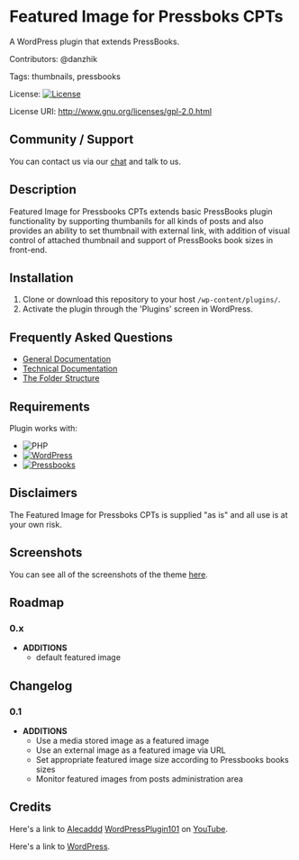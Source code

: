 # Featured Image for Pressboks CPTs
A WordPress plugin that extends PressBooks.

Contributors: @danzhik

Tags: thumbnails, pressbooks

License:  [![License](https://img.shields.io/badge/license-GPL--2.0%2B-red.svg)](https://github.com/Books4Languages/pressbooks-books4languages/blob/master/license.txt)

License URI: http://www.gnu.org/licenses/gpl-2.0.html

## Community / Support

You can contact us via our [chat](https://gitter.im/books4languages/)  and talk to us.                                  


## Description

Featured Image for Pressbooks CPTs extends basic PressBooks plugin functionality by supporting thumbanils for all kinds of posts and also provides an ability to set thumbnail with external link,
with addition of visual control of attached thumbnail and support of PressBooks book sizes in front-end.

## Installation

1. Clone or download this repository to your host ```/wp-content/plugins/```.
1. Activate the plugin through the 'Plugins' screen in WordPress.

## Frequently Asked Questions
* [General Documentation](doc/documentation-general.md)
* [Technical Documentation](doc/documentation-technical.md)
* [The Folder Structure](doc/folder-structure.md)

## Requirements

Plugin works with:

 * ![PHP](https://img.shields.io/badge/PHP-7.X-blue.svg)
 * [![WordPress](https://img.shields.io/badge/Wordpress-4.9.5-green.svg)](https://codex.wordpress.org/Version_4.9.5)
 * [![Pressbooks](https://img.shields.io/badge/Pressbooks-V%205.3.0-red.svg)](https://github.com/pressbooks/pressbooks/releases/tag/5.3.0)

## Disclaimers

The Featured Image for Pressboks CPTs is supplied "as is" and all use is at your own risk.

## Screenshots 
You can see all of the screenshots of the theme [here](https://github.com/my-language-skills/pressbooks-featured-image/blob/developer/screenshots/screenshots.md).

## Roadmap

### 0.x
* **ADDITIONS**
    * default featured image
    
## Changelog
### 0.1
* **ADDITIONS**
    * Use a media stored image as a featured image
    * Use an external image as a featured image via URL
    * Set appropriate featured image size according to Pressbooks books sizes
    * Monitor featured images from posts administration area
    



## Credits
Here's a link to [Alecaddd](http://www.alecaddd.com/) [WordPressPlugin101](https://github.com/Alecaddd/WordPressPlugin101) on [YouTube](https://www.youtube.com/playlist?list=PLriKzYyLb28kR_CPMz8uierDWC2y3znI2).

Here's a link to [WordPress](http://wordpress.org/ "Your favorite software").

